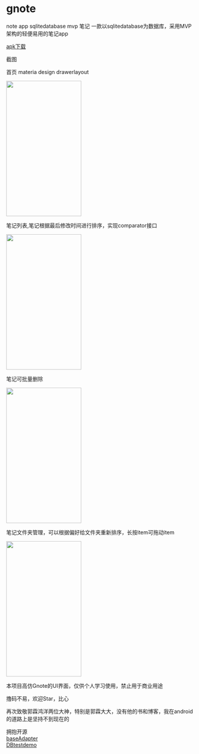 # gnote
note app sqlitedatabase mvp 笔记 一款以sqlitedatabase为数据库，采用MVP架构的轻便易用的笔记app  
  
<a  href ="https://github.com/sanlisanlisanli/gnote/tree/master/apk">apk下载</a>
  
截图  
  
首页 materia design drawerlayout  
  
<img src="https://github.com/sanlisanlisanli/gnote/blob/master/screenshots/Screenshot_20180928-033003.jpg" width="200" height="360">  
  
笔记列表,笔记根据最后修改时间进行排序，实现comparator接口  
  
<img src="https://github.com/sanlisanlisanli/gnote/blob/master/screenshots/Screenshot_20180928-032830.jpg" width="200" height="360">  
  
笔记可批量删除  
  
<img src="https://github.com/sanlisanlisanli/gnote/blob/master/screenshots/Screenshot_20180928-033017.jpg" width="200" height="360">  
  
笔记文件夹管理，可以根据偏好给文件夹重新排序，长按item可拖动item  
  
<img src="https://github.com/sanlisanlisanli/gnote/blob/master/screenshots/Screenshot_20180928-033059.jpg" width="200" height="360">  
   
   
本项目高仿Gnote的UI界面，仅供个人学习使用，禁止用于商业用途  


撸码不易，欢迎Star，比心

再次致敬郭霖鸿洋两位大神，特别是郭霖大大，没有他的书和博客，我在android的道路上是坚持不到现在的  
  
拥抱开源  
<a href="https://github.com/hongyangAndroid/baseAdapter">baseAdapter</a>  
<a href="https://github.com/Chris1125/DBTestDemo">DBtestdemo</a>


